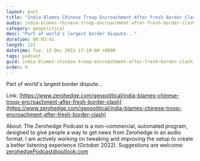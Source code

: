 ```yaml
---
layout: post
title: "India Blames Chinese Troop Encroachment After Fresh Border Clash"
audio: india-blames-chinese-troop-encroachment-after-fresh-border-clash-0
category: geopolitical
desc: "Part of world's largest border dispute..."
duration: 00:03:41
length: 221
datetime: Tue, 13 Dec 2022 17:18:00 +0000
tags: podcast
guid: india-blames-chinese-troop-encroachment-after-fresh-border-clash-0
order: 0
---
```

Part of world's largest border dispute...

Link: [https://www.zerohedge.com/geopolitical/india-blames-chinese-troop-encroachment-after-fresh-border-clash](https://www.zerohedge.com/geopolitical/india-blames-chinese-troop-encroachment-after-fresh-border-clash)

About: The Zerohedge Podcast is a non-commercial, automated program, designed to give people a way to get news from Zerohedge in an audio format.  I am actively working on tweaking and improving the setup to create a better listening experience (October 2022).  Suggestions are welcome: [zerohedgePodcast@outlook.com](mailto:zerohedgePodcast@outlook.com)